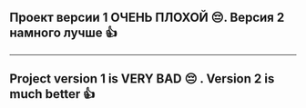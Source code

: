 Проект версии 1 ОЧЕНЬ ПЛОХОЙ 😔. Версия 2 намного лучше 👍
-----------------------------------
***
Project version 1 is VERY BAD 😔 . Version 2 is much better 👍
-----------------------------------
